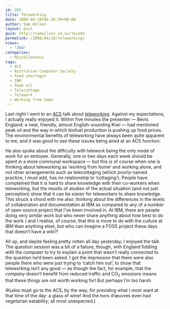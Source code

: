```yaml
---
id: 202
title: Teleworking
date: 2008-04-10T06:30:50+00:00
author: Sam Wilson
layout: post
guid: http://samwilson.id.au/?p=202
permalink: /2008/04/10/teleworking/
views:
  - "264"
categories:
  - Miscellaneous
tags:
  - ACS
  - Australian Computer Society
  - Food shortages
  - IBM
  - Peak oil
  - Telecottage
  - Telework
  - Working from home
---
```

Last night I went to an [ACS](http://acs.org.au/ "Go to the Australian Computer Society website") talk about [teleworking](http://teleworkaustralia.net.au/). Against my expectations, I actually really enjoyed it. Within five minutes the presenter &#8212; Bevis England: a neat, friendly, almost English-sounding Kiwi &#8212; had mentioned peak oil and the way in which biofuel production is pushing up food prices. The environmental benefits of teleworking have always been quite apparent to me, and it was good to see these issues being aired at an ACS function.

He also spoke about the difficulty with telework being the only mode of work for an emloyee. Generally, one or two days each week should be spent in a more communal workspace &#8212; but this is of course when one is thinking about teleworking as ‘working from home’ and working alone, and not other arrangements such as telecottaging (which poorly-named practice, I must add, has _no_ relationship to ‘cottaging’). People have complained that it is hard to share knowledge with their co-workers when teleworking, but the results of studies of the actual situation (and not just perception) show that it can be _easier_ for teleworkers to share knowledge. This struck a chord with me also: thinking about the differences in the levels of collaboration and documentation at IBM as compared to any of a number of open source project that I’ve been involved in. At IBM, there are people doing very similar work but who never share anything about how best to do the work ( and I realise, of course, that this is more to do with the culture at IBM than anything else), but who can imagine a FOSS project these days that doesn’t have a wiki?!

All up, and depite feeling pretty rotten all day yesterday, I enjoyed the talk. The question session was a bit of a failure, though, with England fiddling with the computer to try to explain a point that wasn’t really connected to the question he’d been asked. I got the impression that there were also people there who were just trying to ‘catch him out’, to show that teleworking isn’t any good &#8212; as though the fact, for example, that the _company_ doesn’t benefit from reduced traffic and CO<sub>2</sub> emssions means that these things are not worth working for! But perhaps I’m too harsh.

(Kudos must go to the ACS, by the way, for providing what I most want at that time of the day: a glass of wine! And the hors d’œuvres even had vegetarian eatability; all most unexpected.)
